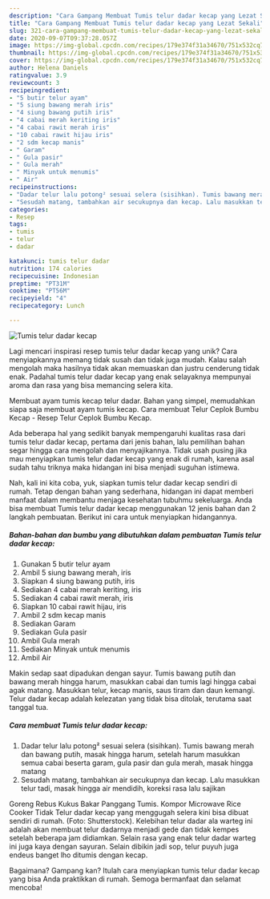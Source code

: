 ```yaml
---
description: "Cara Gampang Membuat Tumis telur dadar kecap yang Lezat Sekali"
title: "Cara Gampang Membuat Tumis telur dadar kecap yang Lezat Sekali"
slug: 321-cara-gampang-membuat-tumis-telur-dadar-kecap-yang-lezat-sekali
date: 2020-09-07T09:37:28.057Z
image: https://img-global.cpcdn.com/recipes/179e374f31a34670/751x532cq70/tumis-telur-dadar-kecap-foto-resep-utama.jpg
thumbnail: https://img-global.cpcdn.com/recipes/179e374f31a34670/751x532cq70/tumis-telur-dadar-kecap-foto-resep-utama.jpg
cover: https://img-global.cpcdn.com/recipes/179e374f31a34670/751x532cq70/tumis-telur-dadar-kecap-foto-resep-utama.jpg
author: Helena Daniels
ratingvalue: 3.9
reviewcount: 3
recipeingredient:
- "5 butir telur ayam"
- "5 siung bawang merah iris"
- "4 siung bawang putih iris"
- "4 cabai merah keriting iris"
- "4 cabai rawit merah iris"
- "10 cabai rawit hijau iris"
- "2 sdm kecap manis"
- " Garam"
- " Gula pasir"
- " Gula merah"
- " Minyak untuk menumis"
- " Air"
recipeinstructions:
- "Dadar telur lalu potong² sesuai selera (sisihkan). Tumis bawang merah dan bawang putih, masak hingga harum, setelah harum masukkan semua cabai beserta garam, gula pasir dan gula merah, masak hingga matang"
- "Sesudah matang, tambahkan air secukupnya dan kecap. Lalu masukkan telur tadi, masak hingga air mendidih, koreksi rasa lalu sajikan"
categories:
- Resep
tags:
- tumis
- telur
- dadar

katakunci: tumis telur dadar 
nutrition: 174 calories
recipecuisine: Indonesian
preptime: "PT31M"
cooktime: "PT56M"
recipeyield: "4"
recipecategory: Lunch

---
```



![Tumis telur dadar kecap](https://img-global.cpcdn.com/recipes/179e374f31a34670/751x532cq70/tumis-telur-dadar-kecap-foto-resep-utama.jpg)

Lagi mencari inspirasi resep tumis telur dadar kecap yang unik? Cara menyiapkannya memang tidak susah dan tidak juga mudah. Kalau salah mengolah maka hasilnya tidak akan memuaskan dan justru cenderung tidak enak. Padahal tumis telur dadar kecap yang enak selayaknya mempunyai aroma dan rasa yang bisa memancing selera kita.

Membuat ayam tumis kecap telur dadar. Bahan yang simpel, memudahkan siapa saja membuat ayam tumis kecap. Cara membuat Telur Ceplok Bumbu Kecap - Resep Telur Ceplok Bumbu Kecap.

Ada beberapa hal yang sedikit banyak mempengaruhi kualitas rasa dari tumis telur dadar kecap, pertama dari jenis bahan, lalu pemilihan bahan segar hingga cara mengolah dan menyajikannya. Tidak usah pusing jika mau menyiapkan tumis telur dadar kecap yang enak di rumah, karena asal sudah tahu triknya maka hidangan ini bisa menjadi suguhan istimewa.


Nah, kali ini kita coba, yuk, siapkan tumis telur dadar kecap sendiri di rumah. Tetap dengan bahan yang sederhana, hidangan ini dapat memberi manfaat dalam membantu menjaga kesehatan tubuhmu sekeluarga. Anda bisa membuat Tumis telur dadar kecap menggunakan 12 jenis bahan dan 2 langkah pembuatan. Berikut ini cara untuk menyiapkan hidangannya.

<!--inarticleads1-->

##### Bahan-bahan dan bumbu yang dibutuhkan dalam pembuatan Tumis telur dadar kecap:

1. Gunakan 5 butir telur ayam
1. Ambil 5 siung bawang merah, iris
1. Siapkan 4 siung bawang putih, iris
1. Sediakan 4 cabai merah keriting, iris
1. Sediakan 4 cabai rawit merah, iris
1. Siapkan 10 cabai rawit hijau, iris
1. Ambil 2 sdm kecap manis
1. Sediakan  Garam
1. Sediakan  Gula pasir
1. Ambil  Gula merah
1. Sediakan  Minyak untuk menumis
1. Ambil  Air


Makin sedap saat dipadukan dengan sayur. Tumis bawang putih dan bawang merah hingga harum, masukkan cabai dan tumis lagi hingga cabai agak matang. Masukkan telur, kecap manis, saus tiram dan daun kemangi. Telur dadar kecap adalah kelezatan yang tidak bisa ditolak, terutama saat tanggal tua. 

<!--inarticleads2-->

##### Cara membuat Tumis telur dadar kecap:

1. Dadar telur lalu potong² sesuai selera (sisihkan). Tumis bawang merah dan bawang putih, masak hingga harum, setelah harum masukkan semua cabai beserta garam, gula pasir dan gula merah, masak hingga matang
1. Sesudah matang, tambahkan air secukupnya dan kecap. Lalu masukkan telur tadi, masak hingga air mendidih, koreksi rasa lalu sajikan


Goreng Rebus Kukus Bakar Panggang Tumis. Kompor Microwave Rice Cooker Tidak Telur dadar kecap yang menggugah selera kini bisa dibuat sendiri di rumah. (Foto: Shutterstock). Kelebihan telur dadar ala warteg ini adalah akan membuat telur dadarnya menjadi gede dan tidak kempes setelah beberapa jam didiamkan. Selain rasa yang enak telur dadar warteg ini juga kaya dengan sayuran. Selain dibikin jadi sop, telur puyuh juga endeus banget lho ditumis dengan kecap. 

Bagaimana? Gampang kan? Itulah cara menyiapkan tumis telur dadar kecap yang bisa Anda praktikkan di rumah. Semoga bermanfaat dan selamat mencoba!
